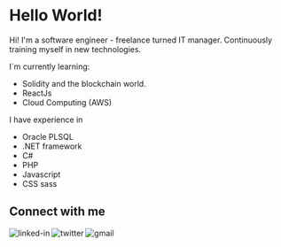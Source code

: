 # Hello World!

Hi! I'm a software engineer - freelance turned IT manager. Continuously training myself in new technologies.

I´m currently learning:
* Solidity and the blockchain world.
* ReactJs
* Cloud Computing (AWS) 

I have experience in
* Oracle PLSQL
* .NET framework
* C#
* PHP
* Javascript
* CSS sass


## Connect with me

[<img align="left" alt="linked-in" src="[https://img.shields.io/badge/linkedin-%230077B5.svg?&style=for-the-badge&logo=linkedin&logoColor=white](https://img.shields.io/badge/linkedin-%230077B5.svg?&style=for-the-badge&logo=linkedin&logoColor=white)" />]([https://www.linkedin.com/in/victorlunajust/](https://www.linkedin.com/in/victorlunajust/))

[<img align="left" alt="twitter" src="[https://img.shields.io/badge/twitter-%231DA1F2.svg?&style=for-the-badge&logo=twitter&logoColor=white](https://img.shields.io/badge/twitter-%231DA1F2.svg?&style=for-the-badge&logo=twitter&logoColor=white)" />]([https://twitter.com/justmoon79](https://twitter.com/justmoon79))

[<img align="left" alt="gmail" src="[https://img.shields.io/badge/-GMAIL-red?&logo=gmail&logoColor=white](https://img.shields.io/badge/-GMAIL-red?&logo=gmail&logoColor=white)" />]([mailto:lunavictor@gmail.com](mailto:lunavictor@gmail.com))
